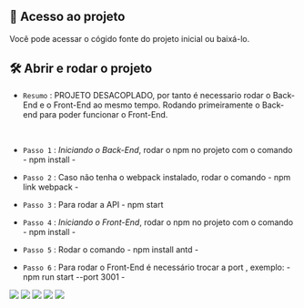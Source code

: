 ## 📁 Acesso ao projeto

<p> Você pode acessar o cógido fonte do projeto inicial ou baixá-lo. </p>

## 🛠️ Abrir e rodar o projeto
  
- `Resumo` : PROJETO DESACOPLADO, por tanto é necessario rodar o Back-End e o Front-End ao mesmo tempo. Rodando primeiramente o Back-end para poder funcionar o Front-End.
<br />

- `Passo 1` : *Iniciando o Back-End*, rodar o npm no projeto com o comando - npm install -
  
- `Passo 2` : Caso não tenha o webpack instalado, rodar o comando - npm link webpack -
  
- `Passo 3` : Para rodar a API - npm start 

- `Passo 4` : *Iniciando o Front-End*, rodar o npm no projeto com o comando - npm install -

- `Passo 5` : Rodar o comando - npm install antd -  

- `Passo 6` : Para rodar o Front-End é necessário trocar a port , exemplo:  - npm run start --port 3001 - 

<img src="https://img.shields.io/badge/Node.js-43853D?style=for-the-badge&logo=node.js&logoColor=white" /> <img src="https://img.shields.io/badge/JavaScript-323330?style=for-the-badge&logo=javascript&logoColor=F7DF1E" /> <img src="https://img.shields.io/badge/TypeScript-007ACC?style=for-the-badge&logo=typescript&logoColor=white" /> <img src="https://img.shields.io/badge/React-20232A?style=for-the-badge&logo=react&logoColor=61DAFB" /> <img src="https://img.shields.io/badge/Heroku-430098?style=for-the-badge&logo=heroku&logoColor=white" />




